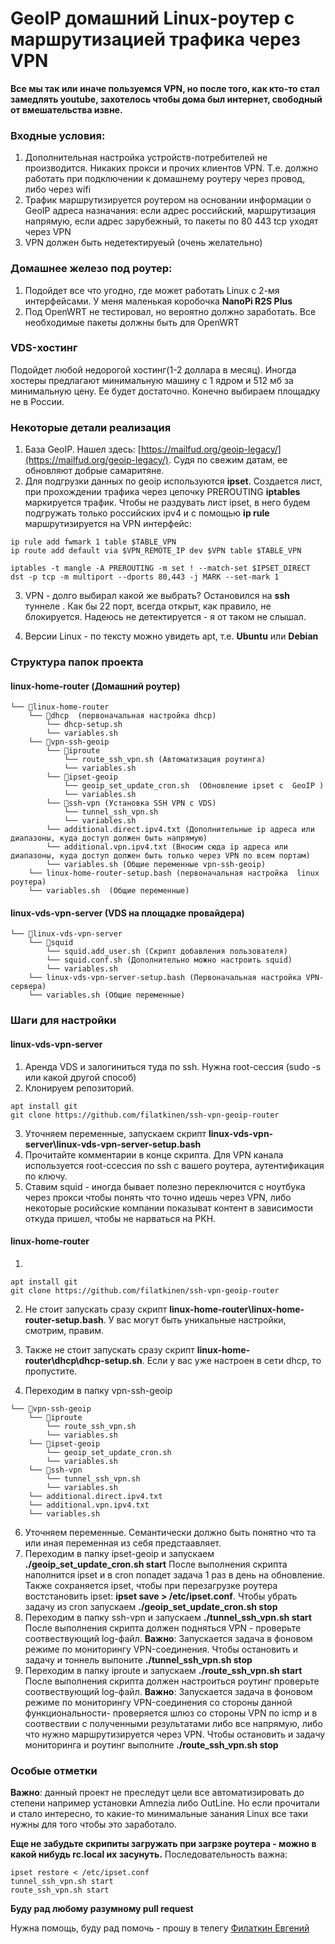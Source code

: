 # GeoIP домашний Linux-роутер с маршрутизацией трафика через VPN

**Все мы так или иначе пользуемся VPN, но после того, как кто-то стал замедлять youtube, захотелось чтобы дома был интернет, свободный от вмешательства извне.**

### Входные условия: 
1. Дополнительная настройка устройств-потребителей не производится. Никаких прокси и прочих клиентов VPN. Т.е. должно работать при подключении к домашнему роутеру через провод, либо через wifi
0. Трафик маршрутизируется роутером на основании информации о GeoIP адреса назначания: если адрес российский, маршрутизация напрямую, если адрес зарубежный, то пакеты по 80 443 tcp уходят через VPN
0. VPN должен быть  недетектируеый (очень желательно)

### Домашнее железо под роутер: 
1. Подойдет все что угодно, где может работать Linux с 2-мя интерфейсами. У меня маленькая коробочка **NanoPi R2S Plus** 
0. Под OpenWRT не тестировал, но вероятно должно заработать. Все необходимые пакеты должны быть для OpenWRT

### VDS-хостинг
Подойдет любой недорогой хостинг(1-2 доллара в месяц). Иногда хостеры предлагают минимальную машину с 1 ядром и 512 мб за минимальную цену. Ее будет достаточно. Конечно выбираем площадку не в России.


### Некоторые детали реализация 
1. База GeoIP. Нашел здесь: [https://mailfud.org/geoip-legacy/](https://mailfud.org/geoip-legacy/). Судя по свежим датам, ее обновляют добрые самаритяне.
2. Для подгрузки данных по geoip используются **ipset**. Создается лист, при прохождении трафика через цепочку PREROUTING **iptables**  маркируется трафик. Чтобы не раздувать лист ipset, в него будем подгружать только российских ipv4 и с помощью **ip rule**   маршрутизируется на VPN интерфейс:
```
ip rule add fwmark 1 table $TABLE_VPN
ip route add default via $VPN_REMOTE_IP dev $VPN table $TABLE_VPN
    
iptables -t mangle -A PREROUTING -m set ! --match-set $IPSET_DIRECT dst -p tcp -m multiport --dports 80,443 -j MARK --set-mark 1
```
3. VPN - долго выбирал какой же выбрать? Остановился на **ssh** туннеле . Как бы 22 порт, всегда открыт, как правило, не блокируется. Надеюсь не детектируется - я от таком не слышал.  

4. Версии Linux - по тексту можно увидеть apt, т.е. **Ubuntu** или **Debian**


### Структура папок проекта


#### linux-home-router  (Домашний роутер)


```
└── 📁linux-home-router
    └── 📁dhcp  (первоначальная настройка dhcp)
        └── dhcp-setup.sh  
        └── variables.sh
    └── 📁vpn-ssh-geoip
        └── 📁iproute  
            └── route_ssh_vpn.sh (Автоматизация роутинга)
            └── variables.sh
        └── 📁ipset-geoip
            └── geoip_set_update_cron.sh  (Обновление ipset c  GeoIP )
            └── variables.sh
        └── 📁ssh-vpn (Установка SSH VPN c VDS)
            └── tunnel_ssh_vpn.sh
            └── variables.sh
        └── additional.direct.ipv4.txt (Дополнительные ip адреса или диапазоны, куда доступ должен быть напрямую)
        └── additional.vpn.ipv4.txt (Вносим сюда ip адреса или диапазоны, куда доступ должен быть только через VPN по всем портам)
        └── variables.sh (Общие переменные vpn-ssh-geoip)
    └── linux-home-router-setup.bash (первоначальная настройка  linux роутера)
    └── variables.sh  (Общие переменные)
```

#### linux-vds-vpn-server  (VDS на площадке провайдера)


```
└── 📁linux-vds-vpn-server
    └── 📁squid
        └── squid.add_user.sh (Скрипт добавления пользователя)
        └── squid.conf.sh (Дополнительно можно настроить squid)
        └── variables.sh
    └── linux-vds-vpn-server-setup.bash (Первоначальная настройка VPN-сервера)
    └── variables.sh (Общие переменные)
```


### Шаги для настройки

#### linux-vds-vpn-server 
1. Аренда VDS и залогиниться туда по ssh. Нужна root-сессия (sudo -s или какой другой способ)
2. Клонируем репозиторий.
```
apt install git
git clone https://github.com/filatkinen/ssh-vpn-geoip-router
```
3. Уточняем переменные, запускаем скрипт **linux-vds-vpn-server\linux-vds-vpn-server-setup.bash**
4. Прочитайте комментарии в конце скрипта. Для VPN канала используется root-ссессия по ssh с вашего роутера, аутентификация по ключу. 
5. Ставим squid - иногда бывает полезно переключится с ноутбука через прокси чтобы понять что точно идешь через VPN, либо некоторые  росийские компании показыват контент в зависимости откуда пришел, чтобы не нарваться на РКН. 

#### linux-home-router
1. 
```
apt install git
git clone https://github.com/filatkinen/ssh-vpn-geoip-router
```
2. Не стоит запускать сразу скрипт **linux-home-router\linux-home-router-setup.bash**. У вас могут быть уникальные настройки, смотрим, правим.  
4. Также не стоит запускать сразу скрипт **linux-home-router\dhcp\dhcp-setup.sh**. Если у вас уже настроен в сети dhcp, то пропустите. 

5. Переходим в папку vpn-ssh-geoip
```
└── 📁vpn-ssh-geoip
    └── 📁iproute
        └── route_ssh_vpn.sh
        └── variables.sh
    └── 📁ipset-geoip
        └── geoip_set_update_cron.sh
        └── variables.sh
    └── 📁ssh-vpn
        └── tunnel_ssh_vpn.sh
        └── variables.sh
    └── additional.direct.ipv4.txt
    └── additional.vpn.ipv4.txt
    └── variables.sh
```
6. Уточняем переменные. Семантически должно быть понятно что та или иная переменная из себя предстаавляет.
7.  Переходим в папку ipset-geoip и запускаем **./geoip_set_update_cron.sh start** После выполнения скрипта наполнится ipset и в cron попадет задача 1 раз в день на обновление. Также сохраняется ipset, чтобы при перезагрузке роутера востстановить ipset: **ipset save > /etc/ipset.conf**. Чтобы убрать задачу из cron запускаем **./geoip_set_update_cron.sh stop**
8.  Переходим в папку ssh-vpn и запускаем **./tunnel_ssh_vpn.sh start** После выполнения скрипта должен подняться VPN - проверьте соотвествующий log-файл. **Важно**: Запускается задача в фоновом режиме по мониторингу VPN-соединения. Чтобы остановить и задачу и тоннель выпоните **./tunnel_ssh_vpn.sh stop**
9.  Переходим в папку iproute и запускаем **./route_ssh_vpn.sh start** После выполнения скрипта должен настроиться роутинг проверьте соотвествующий log-файл. **Важно**: Запускается задача в фоновом режиме по мониторингу VPN-соединения со стороны данной функциональности- проверяется шлюз со стороны VPN по icmp и в соотвествии с полученными результатами либо все напрямую, либо что нужно маршрутизируется через VPN. Чтобы остановить и задачу мониторинга и роутинг выполните  **./route_ssh_vpn.sh stop**

### Особые отметки

**Важно**: данный проект не преследут цели все автоматизировать до степени например установки Amnezia либо OutLine. Но если прочитали и стало интересно, то какие-то минимальные занания Linux все таки нужны для того чтобы это заработало.

**Еще не забудьте скрипиты загружать при загрзке роутера - можно в какой нибудь rc.local их засунуть.** Последовательность важна:
```
ipset restore < /etc/ipset.conf
tunnel_ssh_vpn.sh start
route_ssh_vpn.sh start
```


**Буду рад любому разумному pull request**

Нужна помощь, буду рад помочь - прошу в телегу [Филаткин Евгений](https://t.me/fenych/)